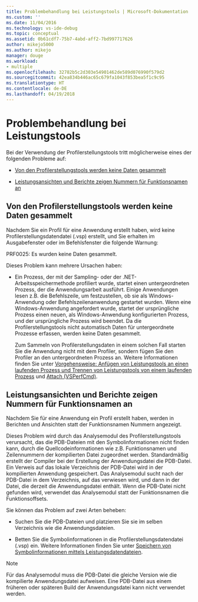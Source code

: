 ```yaml
---
title: Problembehandlung bei Leistungstools | Microsoft-Dokumentation
ms.custom: ''
ms.date: 11/04/2016
ms.technology: vs-ide-debug
ms.topic: conceptual
ms.assetid: 0b61cdf7-75b7-4abd-aff2-7bd997717626
author: mikejo5000
ms.author: mikejo
manager: douge
ms.workload:
- multiple
ms.openlocfilehash: 32782b5c2d303e54901462de589d076990f579d2
ms.sourcegitcommit: 42ea834b446ac65c679fa1043f853bea5f1c9c95
ms.translationtype: HT
ms.contentlocale: de-DE
ms.lasthandoff: 04/19/2018
---
```

# <a name="troubleshooting-performance-tools-issues"></a>Problembehandlung bei Leistungstools
Bei der Verwendung der Profilerstellungstools tritt möglicherweise eines der folgenden Probleme auf:  
  
-   [Von den Profilerstellungstools werden keine Daten gesammelt](#NoDataCollected)  
  
-   [Leistungsansichten und Berichte zeigen Nummern für Funktionsnamen an](#NoSymbols)  
  
##  <a name="NoDataCollected"></a> Von den Profilerstellungstools werden keine Daten gesammelt  
 Nachdem Sie ein Profil für eine Anwendung erstellt haben, wird keine Profilerstellungsdatendatei (.vsp) erstellt, und Sie erhalten im Ausgabefenster oder im Befehlsfenster die folgende Warnung:  
  
 PRF0025: Es wurden keine Daten gesammelt.  
  
 Dieses Problem kann mehrere Ursachen haben:  
  
-   Ein Prozess, der mit der Sampling- oder der .NET-Arbeitsspeichermethode profiliert wurde, startet einen untergeordneten Prozess, der die Anwendungsarbeit ausführt. Einige Anwendungen lesen z.B. die Befehlszeile, um festzustellen, ob sie als Windows-Anwendung oder Befehlszeilenanwendung gestartet wurden. Wenn eine Windows-Anwendung angefordert wurde, startet der ursprüngliche Prozess einen neuen, als Windows-Anwendung konfigurierten Prozess, und der ursprüngliche Prozess wird beendet. Da die Profilerstellungstools nicht automatisch Daten für untergeordnete Prozesse erfassen, werden keine Daten gesammelt.  
  
     Zum Sammeln von Profilerstellungsdaten in einem solchen Fall starten Sie die Anwendung nicht mit dem Profiler, sondern fügen Sie den Profiler an den untergeordneten Prozess an. Weitere Informationen finden Sie unter [Vorgehensweise: Anfügen von Leistungstools an einen laufenden Prozess und Trennen von Leistungstools von einem laufenden Prozess](../profiling/how-to-attach-and-detach-performance-tools-to-running-processes.md) und [Attach (VSPerfCmd)](../profiling/attach.md).  
  
##  <a name="NoSymbols"></a> Leistungsansichten und Berichte zeigen Nummern für Funktionsnamen an  
 Nachdem Sie für eine Anwendung ein Profil erstellt haben, werden in Berichten und Ansichten statt der Funktionsnamen Nummern angezeigt.  
  
 Dieses Problem wird durch das Analysemodul des Profilerstellungstools verursacht, das die PDB-Dateien mit den Symbolinformationen nicht finden kann, durch die Quellcodeinformationen wie z.B. Funktionsnamen und Zeilennummern der kompilierten Datei zugeordnet werden. Standardmäßig erstellt der Compiler bei der Erstellung der Anwendungsdatei die PDB-Datei. Ein Verweis auf das lokale Verzeichnis der PDB-Datei wird in der kompilierten Anwendung gespeichert. Das Analysemodul sucht nach der PDB-Datei in dem Verzeichnis, auf das verwiesen wird, und dann in der Datei, die derzeit die Anwendungsdatei enthält. Wenn die PDB-Datei nicht gefunden wird, verwendet das Analysemodul statt der Funktionsnamen die Funktionsoffsets.  
  
 Sie können das Problem auf zwei Arten beheben:  
  
-   Suchen Sie die PDB-Dateien und platzieren Sie sie im selben Verzeichnis wie die Anwendungsdateien.  
  
-   Betten Sie die Symbolinformationen in die Profilerstellungsdatendatei (.vsp) ein. Weitere Informationen finden Sie unter [Speichern von Symbolinformationen mittels Leistungsdatendateien](../profiling/saving-symbol-information-with-performance-data-files.md).  
  
> [!NOTE]
>  Für das Analysemodul muss die PDB-Datei die gleiche Version wie die kompilierte Anwendungsdatei aufweisen. Eine PDB-Datei aus einem früheren oder späteren Build der Anwendungsdatei kann nicht verwendet werden.